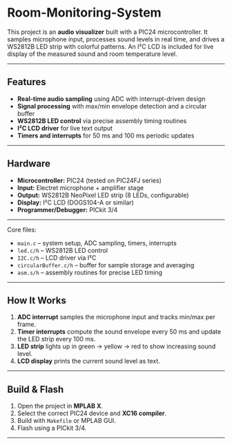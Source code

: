 # Room-Monitoring-System
This project is an **audio visualizer** built with a PIC24 microcontroller. It samples microphone input, processes sound levels in real time, and drives a WS2812B LED strip with colorful patterns. An I²C LCD is included for live display of the measured sound and room temperature level.  

---

## Features
- **Real-time audio sampling** using ADC with interrupt-driven design  
- **Signal processing** with max/min envelope detection and a circular buffer  
- **WS2812B LED control** via precise assembly timing routines  
- **I²C LCD driver** for live text output  
- **Timers and interrupts** for 50 ms and 100 ms periodic updates  

---

## Hardware
- **Microcontroller:** PIC24 (tested on PIC24FJ series)  
- **Input:** Electret microphone + amplifier stage  
- **Output:** WS2812B NeoPixel LED strip (8 LEDs, configurable)  
- **Display:** I²C LCD (DOGS104-A or similar)  
- **Programmer/Debugger:** PICkit 3/4  

---

Core files:
- `main.c` – system setup, ADC sampling, timers, interrupts  
- `led.c/h` – WS2812B LED control  
- `I2C.c/h` – LCD driver via I²C  
- `circularBuffer.c/h` – buffer for sample storage and averaging  
- `asm.s/h` – assembly routines for precise LED timing  

---

## How It Works
1. **ADC interrupt** samples the microphone input and tracks min/max per frame.  
2. **Timer interrupts** compute the sound envelope every 50 ms and update the LED strip every 100 ms.  
3. **LED strip** lights up in green → yellow → red to show increasing sound level.  
4. **LCD display** prints the current sound level as text.  

---

## Build & Flash
1. Open the project in **MPLAB X**.  
2. Select the correct PIC24 device and **XC16 compiler**.  
3. Build with `Makefile` or MPLAB GUI.  
4. Flash using a PICkit 3/4.  

---

